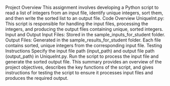 Project Overview
This assignment involves developing a Python script to read a list of integers from an input file, identify unique integers, sort them, and then write the sorted list to an output file.
Code Overview
UniqueInt.py: This script is responsible for handling the input files, processing the integers, and producing the output files containing unique, sorted integers.
Input and Output
Input Files: Stored in the sample_inputs_for_student folder.
Output Files: Generated in the sample_results_for_student folder. Each file contains sorted, unique integers from the corresponding input file.
Testing Instructions
Specify the input file path (input_path) and output file path (output_path) in UniqueInt.py.
Run the script to process the input file and generate the sorted output file.
This summary provides an overview of the project objectives, describes the key functions of the script, and gives instructions for testing the script to ensure it processes input files and produces the required output.
